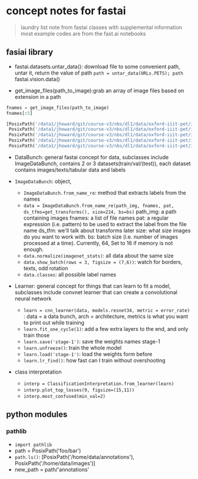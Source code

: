 # concept notes for fastai
> laundry list note from fastai classes with supplemental information
> most example codes are from the fast.ai notebooks

## fasiai library
- fastai.datasets.untar_data(): download file to some convenient path, untar it, return the value of path
`path = untar_data(URLs.PETS); path`
fastai.vision.data()

- get_image_files(path_to_image):grab an array of image files based on extension in a path
```python
fnames = get_image_files(path_to_image)
fnames[:5]
```
```python
[PosixPath('/data1/jhoward/git/course-v3/nbs/dl1/data/oxford-iiit-pet/images/american_bulldog_146.jpg'),
 PosixPath('/data1/jhoward/git/course-v3/nbs/dl1/data/oxford-iiit-pet/images/german_shorthaired_137.jpg'),
 PosixPath('/data1/jhoward/git/course-v3/nbs/dl1/data/oxford-iiit-pet/images/japanese_chin_139.jpg'),
 PosixPath('/data1/jhoward/git/course-v3/nbs/dl1/data/oxford-iiit-pet/images/great_pyrenees_121.jpg'),
 PosixPath('/data1/jhoward/git/course-v3/nbs/dl1/data/oxford-iiit-pet/images/Bombay_151.jpg')]
 ```
- DataBunch: general fastai concept for data, subclasses include ImageDataBunch, contains 2 or 3 datasets(train/val/(test)), each dataset contains images/texts/tabular data and labels
 - `ImageDataBunch`: object,
   - `ImageDataBunch.from_name_re`: method that extracts labels from the names
   - `data = ImageDataBunch.from_name_re(path_img, fnames, pat, ds_tfms=get_transforms(), size=224, bs=bs)`
      path_img: a path containing images
      fnames: a list of file names
      pat: a regular expression (i.e. pattern) to be used to extract the label from the file name
      ds_tfm: we'll talk about transforms later
      size: what size images do you want to work with.
      bs: batch size (i.e. number of images processed at a time). Currently, 64, Set to 16 if memory is not enough.
    - `data.normalize(imagenet_stats)`: all data about the same size
    - `data.show_batch(rows = 3, figsize = (7,6))`: watch for borders, texts, odd rotation
    - `data.classes`: all possible label names

- Learner: general concept for things that can learn to fit a model, subclasses include convnet learner that can create a convolutional neural network
  - `learn = cnn_learner(data, models.resnet34, metric = error_rate)` : data = a data bunch, arch = architecture, metrics is what you want to print out while training
  - `learn.fit_one_cycle(1)`: add a few extra layers to the end, and only train those
  - `learn.save('stage-1')`: save the weights names stage-1
  - `learn.unfreeze()`: train the whole model
  - `learn.load('stage-1')`: load the weights form before
  - `learn.lr_find()`: how fast can I train without overshooting

- class interpretation
  - `interp = ClassificationInterpretation.from_learner(learn)`
  - `interp.plot_top_losses(9, figsize=(15,11))`
  - `interp.most_confused(min_val=2)`

## python modules
### pathlib
- `import pathlib`
- path = PosixPath('foo/bar')
- `path.ls()`:
  [PosixPath('/home/data/annotations'),
  PosixPath('/home/data/images')]
- new_path = path/'annotations'
